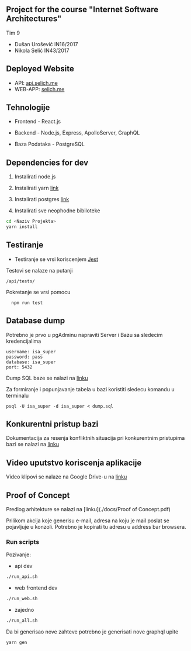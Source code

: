 ## Project for the course "Internet Software Architectures"
Tim 9
- Dušan Urošević IN16/2017
- Nikola Selić IN43/2017

## Deployed Website

- API:  [api.selich.me](https://api.selich.me)
- WEB-APP:  [selich.me](https://selich.me)


## Tehnologije  
- Frontend - React.js

- Backend - Node.js, Express, ApolloServer, GraphQL

- Baza Podataka - PostgreSQL

## Dependencies for dev
1) Instalirati node.js
2) Instalirati yarn
[link](https://classic.yarnpkg.com/en/docs/install/#windows-stable)
3) Instalirati postgres
[link](https://www.enterprisedb.com/downloads/postgres-postgresql-downloads)

4) Instalirati sve neophodne bibiloteke
```bash
cd <Naziv Projekta>
yarn install
```

## Testiranje

- Testiranje se vrsi koriscenjem [Jest](https://jestjs.io/)

Testovi se nalaze na putanji
```
/api/tests/
```

Pokretanje se vrsi pomocu
```
  npm run test
```

## Database dump

Potrebno je prvo u pgAdminu napraviti Server i Bazu sa sledecim kredencijalima
```
username: isa_super
password: pass
database: isa_super
port: 5432
```

Dump SQL baze se nalazi na [linku]( https://drive.google.com/drive/u/1/folders/1aOOK3CV7BB5vG-ntpBgifMQkrUB8Nkv0)


Za formiranje i popunjavanje tabela u bazi koristiti sledecu komandu u terminalu
```
psql -U isa_super -d isa_super < dump.sql
```

## Konkurentni pristup bazi
Dokumentacija za resenja konfliktnih situacija pri konkurentnim pristupima bazi se nalazi na [linku](https://docs.google.com/document/d/1W29tMjwFOUvmU5z-Gb3UjlViXFlqz7KZYtTrfUqkf3s/edit)


## Video uputstvo koriscenja aplikacije

Video klipovi se nalaze na Google Drive-u na [linku](https://drive.google.com/drive/folders/1NRJ668fUAeZKRTFkIO6hQ8IX-Op6kTdJ?usp=sharing)

## Proof of Concept

Predlog arhitekture se nalazi na [linku](./docs/Proof of Concept.pdf)

Prilikom akcija koje generisu e-mail, adresa na koju je mail poslat se pojavljuje u konzoli.
Potrebno je kopirati tu adresu u address bar browsera.

### Run scripts
Pozivanje:
- api dev
```bash
./run_api.sh
```
- web frontend dev
```bash
./run_web.sh
```
- zajedno
```bash
./run_all.sh
```
Da bi generisao nove zahteve potrebno je generisati nove graphql upite

```bash
yarn gen
```



